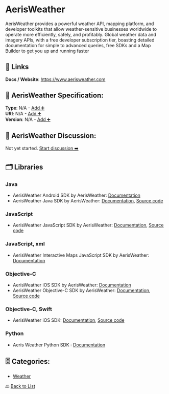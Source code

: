 # AerisWeather

AerisWeather provides a powerful weather API, mapping platform, and developer toolkits that allow weather-sensitive businesses worldwide to operate more efficiently, safely, and profitably. Global weather data and imagery APIs, with a free developer subscription tier, boasting detailed documentation for simple to advanced queries, free SDKs and a Map Builder to get you up and running faster

##  🔗 Links
**Docs / Website**: https://www.aerisweather.com

## 🧬 AerisWeather Specification:
**Type**: N/A - [Add ➕](https://github.com/apis-list/apis-list/edit/main/apis.yaml#432)  
**URI**: N/A - [Add ➕](https://github.com/apis-list/apis-list/edit/main/apis.yaml#432)  
**Version**: N/A - [Add ➕](https://github.com/apis-list/apis-list/edit/main/apis.yaml#432)

## 💬 AerisWeather Discussion:
Not yet started. [Start discussion ➡️](https://github.com/apis-list/apis-list/discussions/new)

## 🗂️ Libraries
### Java
- AerisWeather Android SDK by AerisWeather: [Documentation](https://github.com/aerisweather/AerisAndroidSDK)
- AerisWeather Java SDK by AerisWeather: [Documentation](http://www.aerisweather.com/support/docs/toolkits/aeris-android-sdk/), [Source code](https://github.com/aerisweather/AerisAndroidLibrary)
### JavaScript
- AerisWeather JavaScript SDK by AerisWeather: [Documentation](http://www.aerisweather.com/support/docs/toolkits/aeris-js-sdk/), [Source code](https://github.com/aerisweather/aerisjs)
### JavaScript, xml
- AerisWeather Interactive Maps JavaScript SDK by AerisWeather: [Documentation](http://www.aerisweather.com/support/docs/toolkits/aeris-interactive-maps/)
### Objective-C
- AerisWeather iOS SDK by AerisWeather: [Documentation](https://github.com/aerisweather/Aeris-iOS-Library)
- AerisWeather Objective-C SDK by AerisWeather: [Documentation](http://www.aerisweather.com/support/docs/toolkits/), [Source code](https://github.com/aerisweather/Aeris-iOS-Library)
### Objective-C, Swift
- AerisWeather iOS SDK: [Documentation](https://www.aerisweather.com/support/docs/toolkits/aeris-ios-sdk/), [Source code](https://github.com/aerisweather/Aeris-iOS-Library)
### Python
- Aeris Weather Python SDK : [Documentation](https://www.aerisweather.com/support/docs/toolkits/aeris-python-sdk/)


## 🗄️ Categories:
- [Weather](https://github.com/apis-list/apis-list#weather-)

🔙  [Back to List](https://github.com/apis-list/apis-list)
